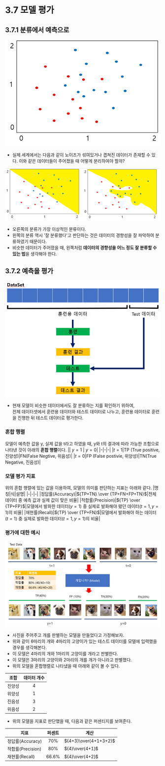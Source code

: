 # 3.7 모델 평가
## 3.7.1 분류에서 예측으로

![3.7.1](image/1.png)

- 실제 세계에서는 다음과 같이 노이즈가 섞여있거나 겹쳐진 데이터가 존재할 수 있다. 이와 같은 데이터들이 주어졌을 때 어떻게 분리하여야 할까?

![3.7.2](image/2.png)

- 오른쪽의 분류가 가장 이상적인 분류이다.
- 왼쪽의 분류 역시 '잘 분류했다'고 판단하는 것은 데이터의 경향성을 잘 파악하여 분류하였기 때문이다.
- 비슷한 데이터가 주어졌을 때, 왼쪽처럼 **데이터의 경향성을 어느 정도 잘 분류할 수 있는 법**을 생각해야 한다.

## 3.7.2 예측을 평가
![3.7.3](image/3.png)

- 현재 모델이 비슷한 데이터에서도 잘 분류하는 지를 확인하기 위하여,  
  전체 데이터셋에서 훈련용 데이터와 테스트 데이터로 나누고, 훈련용 데이터로 훈련을 진행한 뒤 테스트 데이터로 평가한다.

### 혼합 행렬
모델이 예측한 값을 y, 실제 값을 t라고 하였을 때, y와 t의 결과에 따라 가능한 조합으로 나타낸 것이 아래의 **혼합 행렬**이다.
|| $y=1$ | $y=0$|
|-|-|-|
|$t=1$|TP (True positive, 진양성)|FN(False Negtive, 위음성)|
|$t=0$|FP (False postivie, 위양성)|TN(True Negative, 진음성)|

### 모델 평가 지표
위의 혼합 행렬에 있는 값을 이용하여, 모델의 의미를 판단하는 지표는 아래와 같다.
|명칭|식|설명|
|-|-|-|
|정답률(Accuracy)|${TP+TN} \over {TP+FN+FP+TN}$|전체 데이터 중 예측 값과 실제 값이 맞은 비율|
|적합률(Precision)|${TP} \over {TP+FP}$|모델에서 발화한 데이터$(y=1)$ 중 실제로 발화해야 됐던 데이터$(t=1,y=1)$의 비율|
|재현률(Recall)|${TP} \over {TP+FN}$|모델에서 발화해야 하는 데이터$(t=1)$ 중 실제로 발화한 데이터$(t=1,y=1)$의 비율|

### 평가에 대한 예시

![3.7.4](image/4.png)

- 사진을 주어주고 개를 판별하는 모델을 만들었다고 가정해보자.
- 위와 같이 6마리의 개와 4마리의 고양이가 있는 테스트 데이터를 모델에 입력했을 경우를 생각해본다.
- 이 모델은 4마리의 개와 1마리의 고양이를 개라고 판별한다.
- 이 모델은 3마리의 고양이와 2마리의 개를 개가 아니라고 판별했다.
- 위의 모델을 혼합행렬로 나타냈을 때 아래와 같이 볼 수 있다.

|조합|데이터 개수|
|-|:-:|
|진양성|4|
|위양성|1|
|진음성|3|
|위음성|2|

- 위의 모델을 지표로 판단했을 때, 다음과 같은 퍼센티지를 보여준다.

|지표|퍼센트|계산|
|-|:-:|-|
|정답률(Accuracy)|70%|${4+3}\over{4+1+3+2}$|
|적합률(Precision)|80%|${4}\over{4+1}$|
|재현률(Recall)|66.6%|${4}\over{4+2}$|
